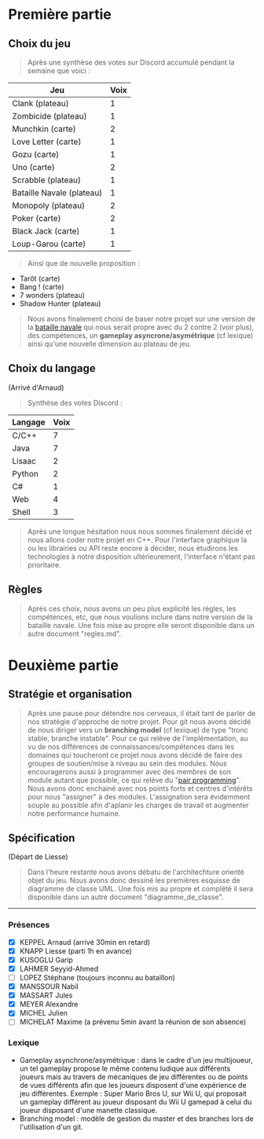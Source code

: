 # Première partie

## Choix du jeu

> Après une synthèse des votes sur Discord accumulé pendant la semaine que voici :

| Jeu | Voix |
--|--
Clank (plateau) | 1
Zombicide (plateau) | 1
Munchkin (carte) | 2
Love Letter (carte) | 1
Gozu (carte) | 1
Uno (carte) | 2
Scrabble (plateau) | 1
Bataille Navale (plateau) | 1
Monopoly (plateau) | 2
Poker (carte) |	2
Black Jack (carte) | 1
Loup-Garou (carte) | 1

> Ainsi que de nouvelle proposition :
* Tarôt (carte)
* Bang ! (carte)
* 7 wonders (plateau)
* Shadow Hunter (plateau)

> Nous avons finalement choisi de baser notre projet sur une version de la [bataille navale](https://fr.wikipedia.org/wiki/Bataille_navale_(jeu)) qui nous serait propre avec du 2 contre 2 (voir plus), des compétences, un **gameplay asyncrone/asymétrique** (cf lexique) ainsi qu'une nouvelle dimension au plateau de jeu.

## Choix du langage

(Arrivé d'Arnaud)
> Synthèse des votes Discord :

Langage | Voix
--|--
C/C++ | 7
Java | 7
Lisaac | 2
Python | 2
C# | 1
Web | 4
Shell | 3

> Après une longue hésitation nous nous sommes finalement décidé et nous allons coder notre projet en C++.
> Pour l'interface graphique la ou les librairies ou API reste encore à décider, nous étudirons les technologies à notre disposition ultérieurement, l'interface n'étant pas prioritaire.

## Règles

> Après ces choix, nous avons un peu plus explicité les règles, les compétences, etc, que nous voulions inclure dans notre version de la bataille navale.
> Une fois mise au propre elle seront disponible dans un autre document "regles.md".


# Deuxième partie

## Stratégie et organisation

> Après une pause pour détendre nos cerveaux, il était tant de parler de nos stratégie d'approche de notre projet.
> Pour git nous avons décidé de nous diriger vers un **branching model** (cf lexique) de type "tronc stable, branche instable".
> Pour ce qui relève de l'implémentation, au vu de nos différences de connaissances/compétences dans les domaines qui toucheront ce projet nous avons décidé de faire des groupes de soutien/mise à niveau au sein des modules. Nous encouragerons aussi à programmer avec des membres de son module autant que possible, ce qui relève du "[pair programming](https://en.wikipedia.org/wiki/Pair_programming)".
> Nous avons donc enchainé avec nos points forts et centres d'intérêts pour nous "assigner" à des modules. L'assignation sera évidemment souple au possible afin d'aplanir les charges de travail et augmenter notre performance humaine.

## Spécification

(Départ de Liesse)
> Dans l'heure restante nous avons débatu de l'architechture orienté objet du jeu.
> Nous avons donc dessiné les premières esquisse de diagramme de classe UML.
> Une fois mis au propre et complété il sera disponible dans un autre document "diagramme_de_classe".

---

### Présences
- [x] KEPPEL Arnaud (arrivé 30min en retard)
- [x] KNAPP Liesse (parti 1h en avance)
- [x] KUSOGLU Garip
- [x] LAHMER Seyyid-Ahmed
- [ ] LOPEZ Stéphane (toujours inconnu au bataillon)
- [x] MANSSOUR Nabil
- [x] MASSART Jules
- [x] MEYER Alexandre
- [x] MICHEL Julien
- [ ] MICHELAT Maxime (a prévenu 5min avant la réunion de son absence)

### Lexique

* Gameplay asynchrone/asymétrique : dans le cadre d'un jeu multijoueur, un tel gameplay propose le même contenu ludique aux différents joueurs mais au travers de mécaniques de jeu différentes ou de points de vues différents afin que les joueurs disposent d'une expérience de jeu différentes.
Exemple : Super Mario Bros U, sur Wii U, qui proposait un gameplay différent au joueur disposant du Wii U gamepad à celui du joueur disposant d'une manette classique.
* Branching model : modèle de gestion du master et des branches lors de l'utilisation d'un git.